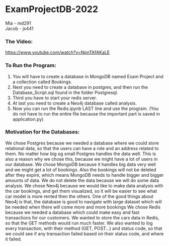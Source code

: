 # ExamProjectDB-2022

Mia - md291
<br>
Jacob - js441

### The Video:
https://www.youtube.com/watch?v=NpnTAfAKaLE

### To Run the Program:
1. You will have to create a database in MongoDB named Exam Project and a collection called Bookings.
2. Next you need to create a database in postgres, and then run the Database_Script.sql found in the folder Postgresql.
3. Third you have to start your redis server.
4. At last you need to create a Neo4j database called analysis.
5. Now you can run the Redis.ipynb LAST line and use the program. (You do not have to run the entire file because the important part is saved in application.py)

### Motivation for the Databases:
We chose Postgres because we needed a database where we could store relational data, so that the users can have a role and an address related to them. No matter how big og small Postgres handles the data well. This is also a reason why we chose this, because we might have a lot of users in our database.
We chose MongoDB because it handles big data very well and we might get a lot of bookings. Also the bookings will not be deleted after they expire, which means MongoDB needs to handle bigger and bigger amounts of data. We do not delete the data because we will do some data analysis.
We chose Neo4j because we would like to make data analysis with the car bookings, and get them visualized, so it will be easier to see what car model is more rented then the others. One of the good things about Neo4j is that, the database is good to navigate with large dataset which will be needed when there will come more and more bookings 
We chose Redis because we needed a database which could make easy and fast transactions for our customers. We wanted to store the cars data in Redis, so that the GET methods would run much faster. We also wanted to log every transaction, with their method (GET, POST…) and status code, so that we could see if any transaction failed based on their status code, and where it failed. 

